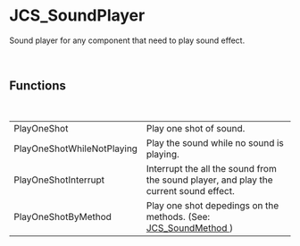 <div id="content-header">
  <h1>JCS_SoundPlayer</h1>
</div>

<p>
  Sound player for any component that need to play sound effect.
</p>


<br/>
<h2>Functions</h2>
<br/>

<table>
  <tr>
    <td>PlayOneShot</td>
    <td>Play one shot of sound.</td>
  </tr>
  <tr>
    <td>PlayOneShotWhileNotPlaying</td>
    <td>Play the sound while no sound is playing.</td>
  </tr>
  <tr>
    <td>PlayOneShotInterrupt</td>
    <td>Interrupt the all the sound from the sound player, and play the current sound effect.</td>
  </tr>
  <tr>
    <td>PlayOneShotByMethod</td>
    <td>Play one shot depedings on the methods. (See:
      <a href="?page=Enums_sl_JCS_SoundMethod">
        JCS_SoundMethod
      </a>
      )</td>
  </tr>
</table>
